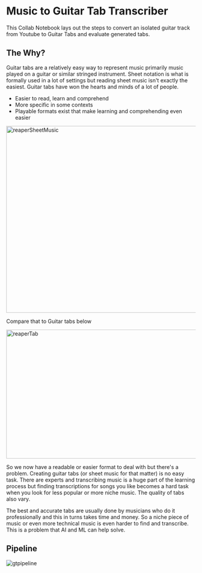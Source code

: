 # Music to Guitar Tab Transcriber

This Collab Notebook lays out the steps to convert an isolated guitar track from Youtube to Guitar Tabs and evaluate generated tabs.

## The Why?

Guitar tabs are a relatively easy way to represent music primarily music played on a guitar or similar stringed instrument. Sheet notation is what is formally used in a lot of settings but reading sheet music isn't exactly the easiest. Guitar tabs have won the hearts and minds of a lot of people.

- Easier to read, learn and comprehend
- More specific in some contexts
- Playable formats exist that make learning and comprehending even easier

<img width="784" height="497" alt="reaperSheetMusic" src="https://github.com/user-attachments/assets/4a7998a2-4e3b-43d6-98e6-6dfa7ff2fb59" />


Compare that to Guitar tabs below

<img width="671" height="343" alt="reaperTab" src="https://github.com/user-attachments/assets/eabad079-137a-4e00-930d-7b9c26d720a0" />


So we now have a readable or easier format to deal with but there's a problem. Creating guitar tabs (or sheet music for that matter) is no easy task. There are experts and transcribing music is a huge part of the learning process but finding transcriptions for songs you like becomes a hard task when you look for less popular or more niche music. The quality of tabs also vary.

The best and accurate tabs are usually done by musicians who do it professionally and this in turns takes time and money. So a niche piece of music or even more technical music is even harder to find and transcribe. This is a problem that AI and ML can help solve.

## Pipeline

![gtpipeline](https://github.com/user-attachments/assets/67dd0297-0b90-4f23-9d66-ed638ece811d)


